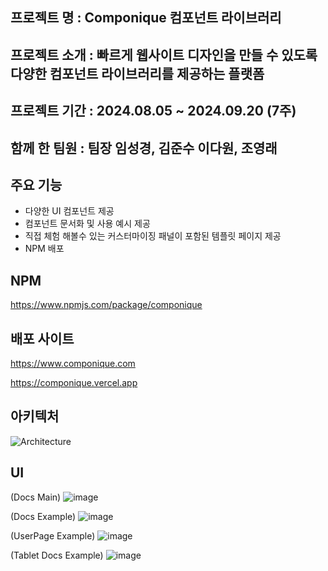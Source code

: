 ## 프로젝트 명 : Componique 컴포넌트 라이브러리

## 프로젝트 소개 : 빠르게 웹사이트 디자인을 만들 수 있도록 다양한 컴포넌트 라이브러리를 제공하는 플랫폼

## 프로젝트 기간 : 2024.08.05 ~ 2024.09.20 (7주)

## 함께 한 팀원 : 팀장 임성경, 김준수 이다원, 조영래

## 주요 기능
- 다양한 UI 컴포넌트 제공
- 컴포넌트 문서화 및 사용 예시 제공
- 직접 체험 해볼수 있는 커스터마이징 패널이 포함된 템플릿 페이지 제공
- NPM 배포
  
## NPM
https://www.npmjs.com/package/componique

## 배포 사이트
https://www.componique.com

https://componique.vercel.app

## 아키텍처
![Architecture](https://github.com/user-attachments/assets/b0576a19-a3ba-48a2-89c9-36ad042a8b95)

## UI
(Docs Main) 
![image](https://github.com/user-attachments/assets/f9242871-8fff-4153-a9e0-02774b32ea79)

(Docs Example)
![image](https://github.com/user-attachments/assets/676912d6-533f-42eb-a529-54abfe584c31)

(UserPage Example)
![image](https://github.com/user-attachments/assets/e2474b40-d1a4-4649-b1c0-ad31b075e125)

(Tablet Docs Example)
![image](https://github.com/user-attachments/assets/9bf4d656-2582-4a15-aebe-48faef223212)

